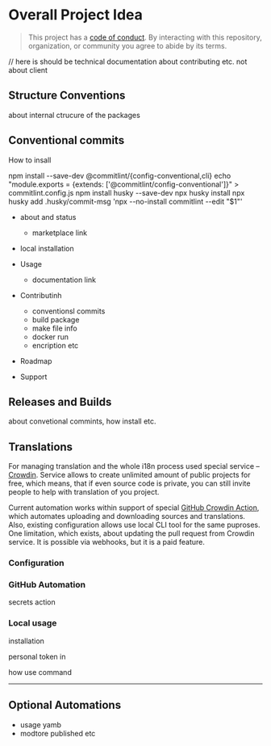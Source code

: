 # Overall Project Idea

> This project has a [code of conduct](CODE_OF_CONDUCT.md). By interacting with this repository, organization, or community you agree to abide by its terms.

// here is should be technical documentation about contributing etc. not about client

## Structure Conventions

about internal ctrucure of the packages

## Conventional commits

How to insall 

npm install --save-dev @commitlint/{config-conventional,cli}
echo "module.exports = {extends: ['@commitlint/config-conventional']}" > commitlint.config.js
npm install husky --save-dev
npx husky install
npx husky add .husky/commit-msg 'npx --no-install commitlint --edit "$1"'

- about and status
    - marketplace link

- local installation
- Usage
    - documentation link
- Contributinh
    - conventionsl commits
    - build package
    - make file info
    - docker run
    - encription etc
- Roadmap
- Support

## Releases and Builds

about convetional commints, how install etc.

## Translations

For managing translation and the whole i18n process used special service – [Crowdin](https://crowdin.com/). Service allows to create unlimited amount of public projects for free, which means, that if even source code is private, you can still invite people to help with translation of you project.

Current automation works within support of special [GitHub Crowdin Action](url), which automates uploading and downloading sources and translations. Also, existing configuration allows use local CLI tool for the same puproses. One limitation, which exists, about updating the pull request from Crowdin service. It is possible via webhooks, but it is a paid feature.

### Configuration


### GitHub Automation

secrets
action

### Local usage

installation

personal token in 

how use command

---

## Optional Automations

- usage yamb
- modtore published etc
